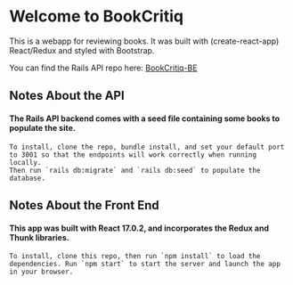 # Welcome to BookCritiq

This is a webapp for reviewing books. It was built with (create-react-app) React/Redux and styled with Bootstrap.

You can find the Rails API repo here: <a href="https://github.com/jrrohrer/book-critiq-be"> BookCritiq-BE </a>

## Notes About the API
  #### The Rails API backend comes with a seed file containing some books to populate the site. 
    To install, clone the repo, bundle install, and set your default port to 3001 so that the endpoints will work correctly when running locally.
    Then run `rails db:migrate` and `rails db:seed` to populate the database.

## Notes About the Front End
  #### This app was built with React 17.0.2, and incorporates the Redux and Thunk libraries. 
    To install, clone this repo, then run `npm install` to load the dependencies. Run `npm start` to start the server and launch the app in your browser.